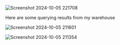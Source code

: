 
![Screenshot 2024-10-05 221708](https://github.com/user-attachments/assets/22e71345-b78b-4232-af54-4de100161a39)

Here are some querying results from my warehouse

![Screenshot 2024-10-05 211601](https://github.com/user-attachments/assets/6ce7ed23-3c68-4cf1-b50a-aa6488fdd00a)

![Screenshot 2024-10-05 211354](https://github.com/user-attachments/assets/a64899b4-ace9-4c34-984a-d035c6eea75c)
